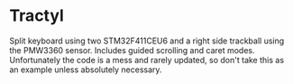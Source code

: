# Tractyl

Split keyboard using two STM32F411CEU6 and a right side trackball using the PMW3360 sensor.
Includes guided scrolling and caret modes. Unfortunately the code is a mess and rarely updated, so don't take this as an example unless absolutely necessary.
